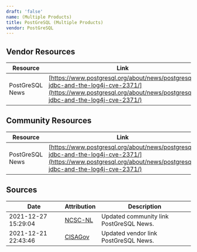 ```yaml
---
draft: 'false'
name: (Multiple Products)
title: PostGreSQL (Multiple Products)
vendor: PostGreSQL
---
```


## Vendor Resources
| Resource | Link |
| --- | --- |
| PostGreSQL News | [https://www.postgresql.org/about/news/postgresql-jdbc-and-the-log4j-cve-2371/](https://www.postgresql.org/about/news/postgresql-jdbc-and-the-log4j-cve-2371/) |

## Community Resources
| Resource | Link |
| --- | --- |
| PostGreSQL News | [https://www.postgresql.org/about/news/postgresql-jdbc-and-the-log4j-cve-2371/](https://www.postgresql.org/about/news/postgresql-jdbc-and-the-log4j-cve-2371/) |


## Sources
| Date | Attribution | Description |
| --- | --- | --- |
| 2021-12-27 15:29:04 | [NCSC-NL](https://github.com/NCSC-NL/log4shell/blob/main/software/README.md) | Updated community link PostGreSQL News.  |
| 2021-12-21 22:43:46 | [CISAGov](https://raw.githubusercontent.com/cisagov/log4j-affected-db/develop/README.md) | Updated vendor link PostGreSQL News.  |
